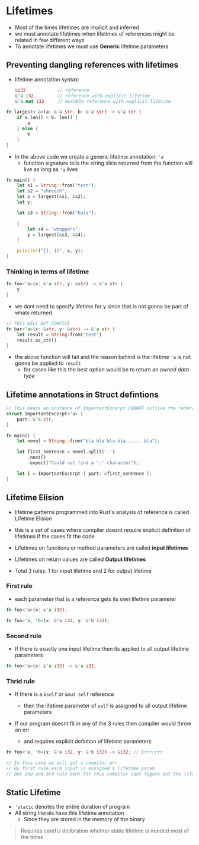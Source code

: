 # Lifetimes

- Most of the times lifetimes are implicit and inferred
- we must annotate lifetimes when lifetimes of references might be related in few different ways
- To annotate lifetimes we must use **Generic** lifetime parameters

## Preventing dangling references with lifetimes

- lifetime annotation syntax:
    ```rust
	&i32			// reference
	&'a i32			// reference with explicit lifetime
	&'a mut i32		// mutable reference with explicit lifetime
	```

```rust
fn largest<'a>(a: &'a str, b: &'a str) -> &'a str {
	if a.len() > b. len() {
		a
	} else {
		b
	}
}
```

- In the above code we create a generic lifetime annotation: `'a`
    - function signature tells the string slice returned from the function will live as long as `'a` lives

```rust
fn main() {
	let s1 = String::from("test");
	let s2 = "sheeesh";
	let x = largest(&s1, &s2);
	let y;

	let s3 = String::from("hola");

	{
		let s4 = "whoppers";
		y = largest(&s3, &s4);
	}

	println!("{}, {}", x, y);
}
```

### Thinking in terms of lifetime

```rust
fn foo<'a>(x: &'a str, y: &str) -> &'a str {
	y
}
```

- we dont need to specify lifetime for y since that is not gonna be part of whats returned

```rust
// THIS WILL NOT COMPILE
fn bar<'a>(x: &str, y: &str) -> &'a str {
	let result = String:from("test")
	result.as_str()
}
```

- the above function will fail and the reason behind is the lifetime `'a` is not gonna be applied to `result`
    - for cases like this the best option would be to return an _owned data type_

## Lifetime annotations in Struct defintions


```rust
// This means an instance of ImportantExcerpt CANNOT outlive the reference held in `part` field
struct ImportantExcerpt<'a> {
	part: &'a str,
}

fn main() {
    let novel = String::from("bla bla bla bla...... bla");

    let first_sentence = novel.split('.')
        .next()
        .expect("Could not find a '.' character");

    let i = ImportantExcerpt { part: &first_sentence };
}
```

## Lifetime Elision

- lifetime patterns programmed into Rust's analysis of reference is called Lifetime Elision
- this is a set of cases where compiler doesnt require explicit definition of lifetimes if the cases fit the code
- Lifetimes on functions or method parameters are called **input lifetimes**
- Lifetimes on return values are called **Output lifetimes**

- Total 3 rules: 1 for input lifetime and 2 for output lifetime

### First rule

- each parameter that is a reference gets its own lifetime parameter

```rust
fn foo<'a>(x: &'a i32);

fn foo<'a, 'b>(x: &'a i32, y: &'b i32);
```

### Second rule

- If there is exactly one input lifetime then its applied to all output lifetime parameters

```rust
fn foo<'a>(x: &'a i32) -> &'a i32;
```

### Thrid rule

- If there is a `&self` or `&mut self` reference
	- then the lifetime parameter of `self` is assigned to all output lifetime parameters


- If our program doesnt fit in any of the 3 rules then compiler would throw an err
    - and requires explicit defintion of lifetime parameters

```rust
fn foo<'a, 'b>(x: &'a i32, y: &'b i32) -> &i32; // Errrrrrr

// In this case we will get a compiler err
// By first rule each input is assigned a lifetime param
// But 2nd and 3rd rule dont fit thus compiler cant figure out the lifetime param of return value
```

## Static Lifetime

- `'static` denotes the entire duration of program
- All string literals have this lifetime annotation
    - Since they are stored in the memory of the binary

> Requires careful delibration whehter static lifetime is needed most of the times


